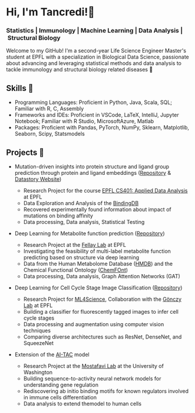 # Hi, I'm Tancredi!👋

### Statistics | Immunology | Machine Learning | Data Analysis | Structural Biology

Welcome to my GitHub! I'm a second-year Life Science Engineer Master's student at EPFL with a specialization in Biological Data Science, passionate about advancing and leveraging statistical methods and data analysis to tackle immunology and structural biology related diseases 🧬

## Skills 🔬

- Programming Languages: Proficient in Python, Java, Scala, SQL; Familiar with R, C, Assembly
- Frameworks and IDEs: Proficient in VSCode, LaTeX, IntelliJ, Jupyter Notebook; Familiar with R Studio, MicrosoftAzure, Matlab
- Packages: Proficient with Pandas, PyTorch, NumPy, Sklearn, Matplotlib, Seaborn, Scipy, Statsmodels

## Projects 🧪
- Mutation-driven insights into protein structure and ligand group prediction through protein and ligand embeddings ([Repository](https://github.com/epfl-ada/ada-2024-project-abrac-adabra) & [Datastory Website](https://alexiscogne.github.io/ada-story-epfl/))
  - Research Project for the course [EPFL CS401: Applied Data Analysis](https://edu.epfl.ch/coursebook/en/applied-data-analysis-CS-401) at EPFL
  - Data Exploration and Analysis of the [BindingDB](https://edu.epfl.ch/coursebook/en/applied-data-analysis-CS-401)
  - Recovered experimentally found information about impact of mutations on binding affinity
  - Data processing, Data analysis, Statistical Testing
  
- Deep Learning for Metabolite function prediction ([Repository](https://github.com/TancrediCogne/MetaboliteGNN))
  - Research Project at the [Fellay Lab](https://www.epfl.ch/labs/fellay-lab/) at EPFL
  - Investigating the feasibility of multi-label metabolite function predicting based on structure via deep learning
  - Data from the Human Metabolome Database ([HMDB](https://hmdb.ca)) and the Chemical Functional Ontology ([ChemFOnt](https://www.chemfont.ca))
  - Data processing, Data analysis, Graph Attention Networks (GAT)

- Deep Learning for Cell Cycle Stage Image Classification ([Repository](https://github.com/TancrediCogne/project2_cs433))
  - Research Project for [ML4Science](https://www.epfl.ch/labs/mlo/ml4science/), Collaboration with the [Gönczy Lab](https://www.epfl.ch/labs/gonczy-lab/) at EPFL
  - Building a classifier for fluorescently tagged images to infer cell cycle stages
  - Data processing and augmentation using computer vision techniques
  - Comparing diverse architectures such as ResNet, DenseNet, and SqueezeNet

- Extension of the [AI-TAC](https://pubmed.ncbi.nlm.nih.gov/32978299/) model
  - Research Project at the [Mostafavi Lab](http://saramostafavi.github.io) at the University of Washington
  - Building sequence-to-activity neural network models for understanding gene regulation
  - Rediscovering ab initio binding motifs for known regulators involved in immune cells differentiation
  - Data analysis to extend themodel to human cells
